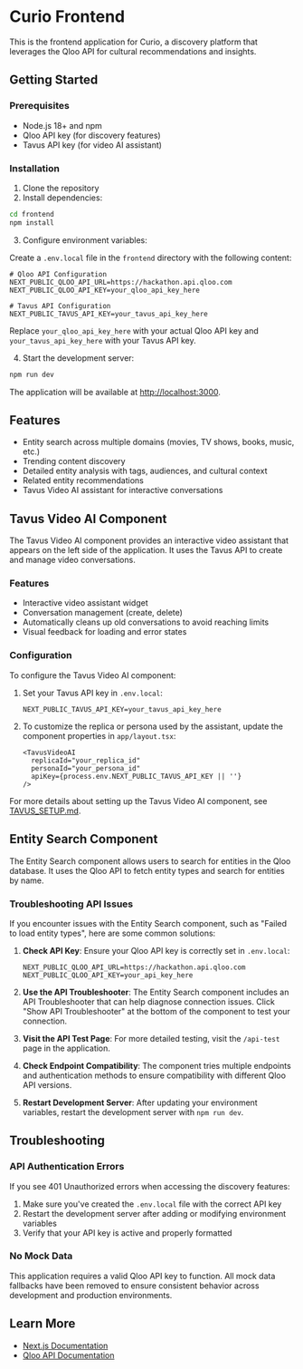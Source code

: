 # Curio Frontend

This is the frontend application for Curio, a discovery platform that leverages the Qloo API for cultural recommendations and insights.

## Getting Started

### Prerequisites

- Node.js 18+ and npm
- Qloo API key (for discovery features)
- Tavus API key (for video AI assistant)

### Installation

1. Clone the repository
2. Install dependencies:

```bash
cd frontend
npm install
```

3. Configure environment variables:

Create a `.env.local` file in the `frontend` directory with the following content:

```
# Qloo API Configuration
NEXT_PUBLIC_QLOO_API_URL=https://hackathon.api.qloo.com
NEXT_PUBLIC_QLOO_API_KEY=your_qloo_api_key_here

# Tavus API Configuration
NEXT_PUBLIC_TAVUS_API_KEY=your_tavus_api_key_here
```

Replace `your_qloo_api_key_here` with your actual Qloo API key and `your_tavus_api_key_here` with your Tavus API key.

4. Start the development server:

```bash
npm run dev
```

The application will be available at [http://localhost:3000](http://localhost:3000).

## Features

- Entity search across multiple domains (movies, TV shows, books, music, etc.)
- Trending content discovery
- Detailed entity analysis with tags, audiences, and cultural context
- Related entity recommendations
- Tavus Video AI assistant for interactive conversations

## Tavus Video AI Component

The Tavus Video AI component provides an interactive video assistant that appears on the left side of the application. It uses the Tavus API to create and manage video conversations.

### Features

- Interactive video assistant widget
- Conversation management (create, delete)
- Automatically cleans up old conversations to avoid reaching limits
- Visual feedback for loading and error states

### Configuration

To configure the Tavus Video AI component:

1. Set your Tavus API key in `.env.local`:
   ```
   NEXT_PUBLIC_TAVUS_API_KEY=your_tavus_api_key_here
   ```

2. To customize the replica or persona used by the assistant, update the component properties in `app/layout.tsx`:
   ```tsx
   <TavusVideoAI 
     replicaId="your_replica_id"
     personaId="your_persona_id"
     apiKey={process.env.NEXT_PUBLIC_TAVUS_API_KEY || ''}
   />
   ```

For more details about setting up the Tavus Video AI component, see [TAVUS_SETUP.md](./TAVUS_SETUP.md).

## Entity Search Component

The Entity Search component allows users to search for entities in the Qloo database. It uses the Qloo API to fetch entity types and search for entities by name.

### Troubleshooting API Issues

If you encounter issues with the Entity Search component, such as "Failed to load entity types", here are some common solutions:

1. **Check API Key**: Ensure your Qloo API key is correctly set in `.env.local`:
   ```
   NEXT_PUBLIC_QLOO_API_URL=https://hackathon.api.qloo.com
   NEXT_PUBLIC_QLOO_API_KEY=your_api_key_here
   ```

2. **Use the API Troubleshooter**: The Entity Search component includes an API Troubleshooter that can help diagnose connection issues. Click "Show API Troubleshooter" at the bottom of the component to test your connection.

3. **Visit the API Test Page**: For more detailed testing, visit the `/api-test` page in the application.

4. **Check Endpoint Compatibility**: The component tries multiple endpoints and authentication methods to ensure compatibility with different Qloo API versions.

5. **Restart Development Server**: After updating your environment variables, restart the development server with `npm run dev`.

## Troubleshooting

### API Authentication Errors

If you see 401 Unauthorized errors when accessing the discovery features:

1. Make sure you've created the `.env.local` file with the correct API key
2. Restart the development server after adding or modifying environment variables
3. Verify that your API key is active and properly formatted

### No Mock Data

This application requires a valid Qloo API key to function. All mock data fallbacks have been removed to ensure consistent behavior across development and production environments.

## Learn More

- [Next.js Documentation](https://nextjs.org/docs)
- [Qloo API Documentation](https://docs.qloo.com)
